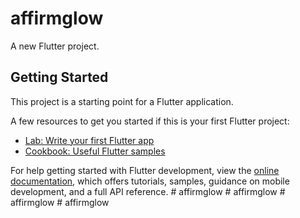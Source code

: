 # affirmglow

A new Flutter project.

## Getting Started

This project is a starting point for a Flutter application.

A few resources to get you started if this is your first Flutter project:

- [Lab: Write your first Flutter app](https://docs.flutter.dev/get-started/codelab)
- [Cookbook: Useful Flutter samples](https://docs.flutter.dev/cookbook)

For help getting started with Flutter development, view the
[online documentation](https://docs.flutter.dev/), which offers tutorials,
samples, guidance on mobile development, and a full API reference.
#   a f f i r m g l o w  
 #   a f f i r m g l o w  
 #   a f f i r m g l o w  
 #   a f f i r m g l o w  
 